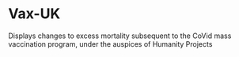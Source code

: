 # Vax-UK
Displays changes to excess mortality subsequent to the CoVid mass vaccination program, under the auspices of Humanity Projects
